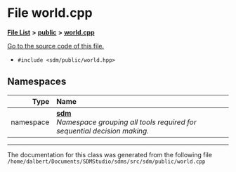 
<NavBar active_item_id="2"/>

# File world.cpp


[**File List**](files.md) **>** [**public**](dir_33715f1cc09e852083918bf432e54d5e.md) **>** [**world.cpp**](world_8cpp.md)

[Go to the source code of this file.](world_8cpp_source.md)



* `#include <sdm/public/world.hpp>`









## Namespaces

| Type | Name |
| ---: | :--- |
| namespace | [**sdm**](namespacesdm.md) <br>_Namespace grouping all tools required for sequential decision making._  |















------------------------------
The documentation for this class was generated from the following file `/home/dalbert/Documents/SDMStudio/sdms/src/sdm/public/world.cpp`